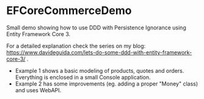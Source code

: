 # EFCoreCommerceDemo

Small demo showing how to use DDD with Persistence Ignorance using Entity Framework Core 3.

For a detailed explanation check the series on my blog: https://www.davideguida.com/lets-do-some-ddd-with-entity-framework-core-3/ .

- Example 1 shows a basic modeling of products, quotes and orders. Everything is enclosed in a small Console application.
- Example 2 has some improvements (eg. adding a proper "Money" class) and uses WebAPI.

